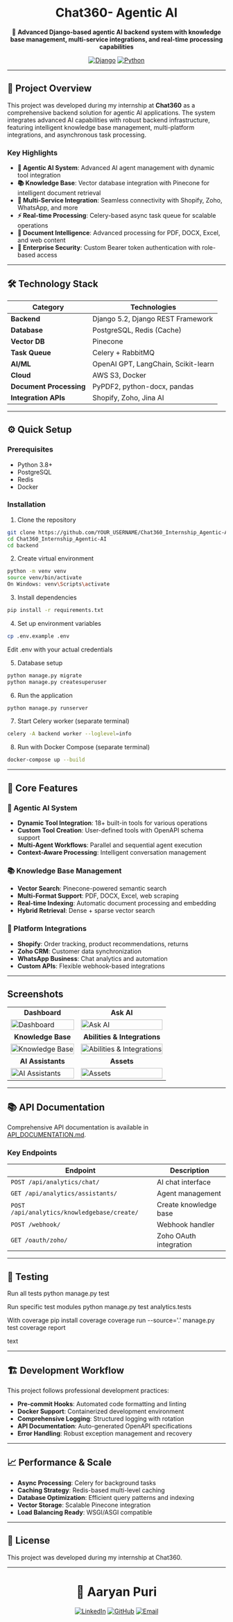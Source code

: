 <h1 align="center">Chat360- Agentic AI </h1>
<div align="center">

🤖 **Advanced Django-based agentic AI backend system with knowledge base management, multi-service integrations, and real-time processing capabilities**

[![Django](https://img.shields.io/badge/Django-5.2-green.svg)](https://djangoproject.com)
[![Python](https://img.shields.io/badge/Python-3.8+-blue.svg)](https://python.org)

</div>

---

## 🚀 **Project Overview**

This project was developed during my internship at **Chat360** as a comprehensive backend solution for agentic AI applications. The system integrates advanced AI capabilities with robust backend infrastructure, featuring intelligent knowledge base management, multi-platform integrations, and asynchronous task processing.

### **Key Highlights**
- **🧠 Agentic AI System**: Advanced AI agent management with dynamic tool integration
- **📚 Knowledge Base**: Vector database integration with Pinecone for intelligent document retrieval
- **🔗 Multi-Service Integration**: Seamless connectivity with Shopify, Zoho, WhatsApp, and more
- **⚡ Real-time Processing**: Celery-based async task queue for scalable operations
- **📄 Document Intelligence**: Advanced processing for PDF, DOCX, Excel, and web content
- **🔐 Enterprise Security**: Custom Bearer token authentication with role-based access

---

## 🛠️ **Technology Stack**

| Category | Technologies |
|----------|-------------|
| **Backend** | Django 5.2, Django REST Framework |
| **Database** | PostgreSQL, Redis (Cache) |
| **Vector DB** | Pinecone |
| **Task Queue** | Celery + RabbitMQ |
| **AI/ML** | OpenAI GPT, LangChain, Scikit-learn |
| **Cloud** | AWS S3, Docker |
| **Document Processing** | PyPDF2, python-docx, pandas |
| **Integration APIs** | Shopify, Zoho, Jina AI |


---

## ⚙️ **Quick Setup**

### **Prerequisites**
- Python 3.8+
- PostgreSQL
- Redis
- Docker 

### **Installation**

1. Clone the repository
```bash
git clone https://github.com/YOUR_USERNAME/Chat360_Internship_Agentic-AI.git
cd Chat360_Internship_Agentic-AI
cd backend
```

2. Create virtual environment
```bash
python -m venv venv
source venv/bin/activate
On Windows: venv\Scripts\activate
```

3. Install dependencies
```bash
pip install -r requirements.txt
```

4. Set up environment variables
```bash
cp .env.example .env
```
Edit .env with your actual credentials

5. Database setup
```bash
python manage.py migrate
python manage.py createsuperuser
```

6. Run the application
```bash
python manage.py runserver
```

7. Start Celery worker (separate terminal)
```bash
celery -A backend worker --loglevel=info
```

8. Run with Docker Compose (separate terminal)
```bash
docker-compose up --build
```
---

## 🚀 **Core Features**

### **🤖 Agentic AI System**
- **Dynamic Tool Integration**: 18+ built-in tools for various operations
- **Custom Tool Creation**: User-defined tools with OpenAPI schema support
- **Multi-Agent Workflows**: Parallel and sequential agent execution
- **Context-Aware Processing**: Intelligent conversation management

### **📚 Knowledge Base Management**
- **Vector Search**: Pinecone-powered semantic search
- **Multi-Format Support**: PDF, DOCX, Excel, web scraping
- **Real-time Indexing**: Automatic document processing and embedding
- **Hybrid Retrieval**: Dense + sparse vector search

### **🔗 Platform Integrations**
- **Shopify**: Order tracking, product recommendations, returns
- **Zoho CRM**: Customer data synchronization
- **WhatsApp Business**: Chat analytics and automation
- **Custom APIs**: Flexible webhook-based integrations

---
## Screenshots

<table>
  <tr>
    <td align="center"><strong>Dashboard</strong></td>
    <td align="center"><strong>Ask AI</strong></td>
  </tr>
  <tr>
    <td><img src="https://github.com/AaryanPuri/Chat360_Internship_Agentic-AI/blob/main/screenshots/1.png" alt="Dashboard" width="100%"></td>
    <td><img src="https://github.com/AaryanPuri/Chat360_Internship_Agentic-AI/blob/main/screenshots/2.png" alt="Ask AI" width="100%"></td>
  </tr>
  <tr>
    <td align="center"><strong>Knowledge Base</strong></td>
    <td align="center"><strong>Abilities & Integrations</strong></td>
  </tr>
  <tr>
    <td><img src="https://github.com/AaryanPuri/Chat360_Internship_Agentic-AI/blob/main/screenshots/3.png" alt="Knowledge Base" width="100%"></td>
    <td><img src="https://github.com/AaryanPuri/Chat360_Internship_Agentic-AI/blob/main/screenshots/4.png" alt="Abilities & Integrations" width="100%"></td>
  </tr>
   <tr>
    <td align="center"><strong>AI Assistants</strong></td>
    <td align="center"><strong>Assets</strong></td>
  </tr>
   <tr>
    <td><img src="https://github.com/AaryanPuri/Chat360_Internship_Agentic-AI/blob/main/screenshots/5.png" alt="AI Assistants" width="100%"></td>
    <td><img src="https://github.com/AaryanPuri/Chat360_Internship_Agentic-AI/blob/main/screenshots/6.png" alt="Assets" width="100%"></td>
  </tr>
</table>

---

## 📚 **API Documentation**

Comprehensive API documentation is available in [API_DOCUMENTATION.md](https://github.com/AaryanPuri/Chat360_Internship_Agentic-AI/blob/main/backend/API_DOCUMENTATION.md).

### **Key Endpoints**

| Endpoint | Description |
|----------|-------------|
| `POST /api/analytics/chat/` | AI chat interface |
| `GET /api/analytics/assistants/` | Agent management |
| `POST /api/analytics/knowledgebase/create/` | Create knowledge base |
| `POST /webhook/` | Webhook handler |
| `GET /oauth/zoho/` | Zoho OAuth integration |

---

## 🧪 **Testing**

Run all tests
python manage.py test

Run specific test modules
python manage.py test analytics.tests

With coverage
pip install coverage
coverage run --source='.' manage.py test
coverage report

text

---

## 🏗️ **Development Workflow**

This project follows professional development practices:

- **Pre-commit Hooks**: Automated code formatting and linting
- **Docker Support**: Containerized development environment
- **Comprehensive Logging**: Structured logging with rotation
- **API Documentation**: Auto-generated OpenAPI specifications
- **Error Handling**: Robust exception management and recovery

---

## 📈 **Performance & Scale**

- **Async Processing**: Celery for background tasks
- **Caching Strategy**: Redis-based multi-level caching
- **Database Optimization**: Efficient query patterns and indexing
- **Vector Storage**: Scalable Pinecone integration
- **Load Balancing Ready**: WSGI/ASGI compatible

---

## 📄 **License**

This project was developed during my internship at Chat360.

---

<div align="center">

# 👤 Aaryan Puri

[![LinkedIn](https://img.shields.io/badge/LinkedIn-0077B5?style=for-the-badge&logo=linkedin&logoColor=white)](https://www.linkedin.com/in/aaryan-puri-04923a228/) [![GitHub](https://img.shields.io/badge/GitHub-181717?style=for-the-badge&logo=github&logoColor=white)](https://github.com/AaryanPuri) [![Email](https://img.shields.io/badge/Email-D14836?style=for-the-badge&logo=gmail&logoColor=white)](mailto:aaryanpuri75@gmail.com)

</div>

